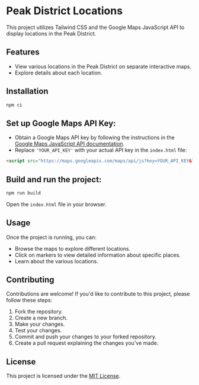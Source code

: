 # Peak District Locations

This project utilizes Tailwind CSS and the Google Maps JavaScript API to display locations in the Peak District.

## Features

- View various locations in the Peak District on separate interactive maps.
- Explore details about each location.

## Installation

```bash
npm ci
```

## Set up Google Maps API Key:

- Obtain a Google Maps API key by following the instructions in the [Google Maps JavaScript API documentation](https://developers.google.com/maps/documentation/javascript/get-api-key).
- Replace `'YOUR_API_KEY'` with your actual API key in the `index.html` file:

```html
<script src="https://maps.googleapis.com/maps/api/js?key=YOUR_API_KEY&libraries=places"></script>
```

## Build and run the project:

```bash
npm run build
```

Open the `index.html` file in your browser.

## Usage

Once the project is running, you can:

- Browse the maps to explore different locations.
- Click on markers to view detailed information about specific places.
- Learn about the various locations.

## Contributing

Contributions are welcome! If you'd like to contribute to this project, please follow these steps:

1. Fork the repository.
2. Create a new branch.
3. Make your changes.
4. Test your changes.
5. Commit and push your changes to your forked repository.
6. Create a pull request explaining the changes you've made.

## License

This project is licensed under the [MIT License](LICENSE).
